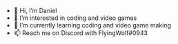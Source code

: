 - 👋 Hi, I’m Daniel
- 👀 I’m interested in coding and video games
- 🌱 I’m currently learning coding and video game making
- 📫 Reach me on Discord with FlyingWolf#0943

<!---
FlyingWolf11/FlyingWolf11 is a ✨ special ✨ repository because its `README.md` (this file) appears on your GitHub profile.
You can click the Preview link to take a look at your changes.
--->
